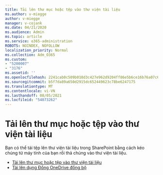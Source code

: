```yaml
---
title: Tải lên thư mục hoặc tệp vào thư viện tài liệu
ms.author: v-miegge
author: v-miegge
manager: v-cojank
ms.date: 04/21/2020
ms.audience: Admin
ms.topic: article
ms.service: o365-administration
ROBOTS: NOINDEX, NOFOLLOW
localization_priority: Normal
ms.collection: Adm_O365
ms.custom:
- "5200007"
- "3176"
ms.assetid: ''
ms.openlocfilehash: 2241cab0c509b010d3c427e962d9204ff86e5b6ce16b76a07c6c2b6b60485b18
ms.sourcegitcommit: b5f7da89a650d2915dc652449623c78be6247175
ms.translationtype: MT
ms.contentlocale: vi-VN
ms.lasthandoff: 08/05/2021
ms.locfileid: "54073262"
---
```

# <a name="upload-a-folder-or-files-to-a-document-library"></a>Tải lên thư mục hoặc tệp vào thư viện tài liệu

Bạn có thể tải tệp lên thư viện tài liệu trong SharePoint bằng cách kéo chúng từ máy tính của bạn rồi thả chúng vào thư viện tài liệu.

* [Tải lên thư mục hoặc tệp vào thư viện tài liệu](https://support.office.com/article/upload-a-folder-or-files-to-a-document-library-eb18fcba-c953-4d45-8d90-8da66edeacdb)
* [Tải lên dụng Đồng OneDrive đồng bộ](https://support.office.com/article/sync-files-with-onedrive-in-windows-615391c4-2bd3-4aae-a42a-858262e42a49)